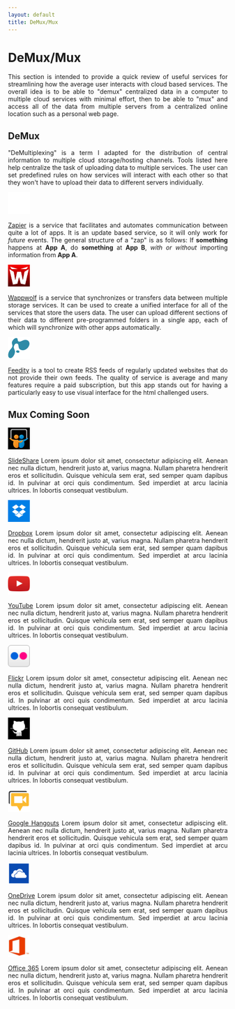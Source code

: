 ```yaml
---
layout: default
title: DeMux/Mux
---
```

<h1>DeMux/Mux</h1>

<p align="justify">This section is intended to provide a quick review of useful services for streamlining how the average user interacts with cloud based services. The overall idea is to be able to "demux" centralized data in a computer to multiple cloud services with minimal effort, then to be able to "mux" and access all of the data from multiple servers from a centralized online location such as a personal web page.</p>

<h2>DeMux</h2>

<p align="justify">"DeMultiplexing" is a term I adapted for the distribution of central information to multiple cloud storage/hosting channels. Tools listed here help centralize the task of uploading data to multiple services. The user can set predefined rules on how services will interact with each other so that they won't have to upload their data to different servers individually.</p>

<a href="http://zapier.com/" target="_blank"><img src="/images/zapier-logomark-reversed.png" class="left" width="50" height="50"></a>

<p align="justify"><a href="http://zapier.com/" target="_blank">Zapier</a> is a service that facilitates and automates communication between quite a lot of apps. It is an update based service, so it will only work for <i>future</i> events. The general structure of a "zap" is as follows: If <b>something</b> happens at <b>App A</b>, do <b>something</b> at <b>App B</b>, <i>with or without</i> importing information from <b>App A</b>.</p>

<a href="http://wappwolf.com/" target="_blank"><img src="/images/wappwolf_logo.jpg" class="left" width="50" height="50"></a>

<p align="justify"><a href="http://wappwolf.com/" target="_blank">Wappwolf</a> is a service that synchronizes or transfers data between multiple storage services. It can be used to create a unified interface for all of the services that store the users data. The user can upload different sections of their data to different pre-programmed folders in a single app, each of which will synchronize with other apps automatically. </p>

<a href="http://feedity.com/" target="_blank"><img src="/images/feedity.png" class="left" width="50" height="50"></a>

<p align="justify"><a href="http://feedity.com/" target="_blank">Feedity</a> is a tool to create RSS feeds of regularly updated websites that do not provide their own feeds. The quality of service is average and many features require a paid subscription, but this app stands out for having a particularly easy to use visual interface for the html challenged users.</p>

<h2>Mux Coming Soon</h2> 

<a href="http://feedity.com/" target="_blank"><img src="/images/slideshare_logo.png" class="left" width="50" height="50"></a>

<p align="justify"><a href="http://feedity.com/" target="_blank">SlideShare</a> Lorem ipsum dolor sit amet, consectetur adipiscing elit. Aenean nec nulla dictum, hendrerit justo at, varius magna. Nullam pharetra hendrerit eros et sollicitudin. Quisque vehicula sem erat, sed semper quam dapibus id. In pulvinar at orci quis condimentum. Sed imperdiet at arcu lacinia ultrices. In lobortis consequat vestibulum.</p> 

<a href="http://feedity.com/" target="_blank"><img src="/images/dropbox-windows-8.png" class="left" width="50" height="50"></a>

<p align="justify"><a href="http://feedity.com/" target="_blank">Dropbox</a> Lorem ipsum dolor sit amet, consectetur adipiscing elit. Aenean nec nulla dictum, hendrerit justo at, varius magna. Nullam pharetra hendrerit eros et sollicitudin. Quisque vehicula sem erat, sed semper quam dapibus id. In pulvinar at orci quis condimentum. Sed imperdiet at arcu lacinia ultrices. In lobortis consequat vestibulum.</p> 

<a href="http://feedity.com/" target="_blank"><img src="/images/youtube_logo.png" class="left" width="50" height="50"></a>

<p align="justify"><a href="http://feedity.com/" target="_blank">YouTube</a> Lorem ipsum dolor sit amet, consectetur adipiscing elit. Aenean nec nulla dictum, hendrerit justo at, varius magna. Nullam pharetra hendrerit eros et sollicitudin. Quisque vehicula sem erat, sed semper quam dapibus id. In pulvinar at orci quis condimentum. Sed imperdiet at arcu lacinia ultrices. In lobortis consequat vestibulum.</p> 

<a href="http://feedity.com/" target="_blank"><img src="/images/white-large-chiclet.png" class="left" width="50" height="50"></a>

<p align="justify"><a href="http://feedity.com/" target="_blank">Flickr</a> Lorem ipsum dolor sit amet, consectetur adipiscing elit. Aenean nec nulla dictum, hendrerit justo at, varius magna. Nullam pharetra hendrerit eros et sollicitudin. Quisque vehicula sem erat, sed semper quam dapibus id. In pulvinar at orci quis condimentum. Sed imperdiet at arcu lacinia ultrices. In lobortis consequat vestibulum.</p> 

<a href="http://feedity.com/" target="_blank"><img src="/images/github_logo.png" class="left" width="50" height="50"></a>

<p align="justify"><a href="http://feedity.com/" target="_blank">GitHub</a> Lorem ipsum dolor sit amet, consectetur adipiscing elit. Aenean nec nulla dictum, hendrerit justo at, varius magna. Nullam pharetra hendrerit eros et sollicitudin. Quisque vehicula sem erat, sed semper quam dapibus id. In pulvinar at orci quis condimentum. Sed imperdiet at arcu lacinia ultrices. In lobortis consequat vestibulum.</p> 

<a href="http://feedity.com/" target="_blank"><img src="/images/google-hangouts-logo.png" class="left" width="50" height="50"></a>

<p align="justify"><a href="http://feedity.com/" target="_blank">Google Hangouts</a> Lorem ipsum dolor sit amet, consectetur adipiscing elit. Aenean nec nulla dictum, hendrerit justo at, varius magna. Nullam pharetra hendrerit eros et sollicitudin. Quisque vehicula sem erat, sed semper quam dapibus id. In pulvinar at orci quis condimentum. Sed imperdiet at arcu lacinia ultrices. In lobortis consequat vestibulum.</p> 

<a href="http://feedity.com/" target="_blank"><img src="/images/onedrive_logo.png" class="left" width="50" height="50"></a>

<p align="justify"><a href="http://feedity.com/" target="_blank">OneDrive</a> Lorem ipsum dolor sit amet, consectetur adipiscing elit. Aenean nec nulla dictum, hendrerit justo at, varius magna. Nullam pharetra hendrerit eros et sollicitudin. Quisque vehicula sem erat, sed semper quam dapibus id. In pulvinar at orci quis condimentum. Sed imperdiet at arcu lacinia ultrices. In lobortis consequat vestibulum.</p> 

<a href="http://feedity.com/" target="_blank"><img src="/images/office_logo.jpg" class="left" width="50" height="50"></a>

<p align="justify"><a href="http://feedity.com/" target="_blank">Office 365</a> Lorem ipsum dolor sit amet, consectetur adipiscing elit. Aenean nec nulla dictum, hendrerit justo at, varius magna. Nullam pharetra hendrerit eros et sollicitudin. Quisque vehicula sem erat, sed semper quam dapibus id. In pulvinar at orci quis condimentum. Sed imperdiet at arcu lacinia ultrices. In lobortis consequat vestibulum.</p> 